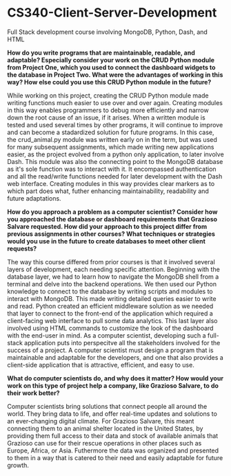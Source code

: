 # CS340-Client-Server-Development
Full Stack development course involving MongoDB, Python, Dash, and HTML

**How do you write programs that are maintainable, readable, and adaptable? Especially consider your work on the CRUD Python module from Project One, which you used to connect the dashboard widgets to the database in Project Two. What were the advantages of working in this way? How else could you use this CRUD Python module in the future?**

While working on this project, creating the CRUD Python module made writing functions much easier to use over and over again. Creating modules in this way enables programmers to debug more efficiently and narrow down the root cause of an issue, if it arises. When a written module is tested and used several times by other programs, it will continue to improve and can become a stadardized solution for future programs. In this case, the crud_animal.py module was written early on in the term, but was used for many subsequent assignments, which made writing new applications easier, as the project evolved from a python only application, to later involve Dash. This module was also the connecting point to the MongoDB database as it's sole function was to interact with it. It encompassed authentication and all the read/write functions needed for later development with the Dash web interface. Creating modules in this way provides clear markers as to which part does what, futher enhancing maintainability, readability and future adaptations.


**How do you approach a problem as a computer scientist? Consider how you approached the database or dashboard requirements that Grazioso Salvare requested. How did your approach to this project differ from previous assignments in other courses? What techniques or strategies would you use in the future to create databases to meet other client requests?**

The way this course differed from prior courses is that it involved several layers of development, each needing specific attention. Beginning with the database layer, we had to learn how to navigate the MongoDB shell from a terminal and delve into the backend operations. We then used our Python knowledge to connect to the database by writing scripts and modules to interact with MongoDB. This made writing detailed queries easier to write and read. Python created an efficient middleware solution as we needed that layer to connect to the front-end of the application which required a client-facing web interface to pull some data analytics. This last layer also involved using HTML commands to customize the look of the dashboard with the end-user in mind. As a computer scientist, developing such a full-stack application puts into perspecitve all the stakeholders involved for the success of a project. A computer scientist must design a program that is maintainable and adaptable for the developers, and one that also provides a client-side application that is attractive, efficient, and easy to use.


**What do computer scientists do, and why does it matter? How would your work on this type of project help a company, like Grazioso Salvare, to do their work better?**

Computer scientists bring solutions that connect people all around the world. They bring data to life, and offer real-time updates and solutions to an ever-changing digital climate. For Grazioso Salvare, this meant connecting them to an animal shelter located in the United States, by providing them full access to their data and stock of available animals that Grazioso can use for their rescue operations in other places such as Europe, Africa, or Asia. Futhermore the data was organized and presented to them in a way that is catered to their need and easily adaptable for future growth.
